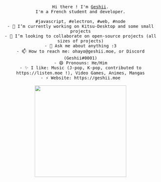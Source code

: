 <p align="center">
  <br>
  <br>
  <br>
  <samp>Hi there ! I'm <a href="https://github.com/geshii">Geshii</a>.<br> I'm a French student and developer.<br><br>#javascript, #electron, #web, #node</samp>
  <samp><br>- 🔭 I’m currently working on Kitsu-Desktop and some small projects
<br>- 👯 I’m looking to collaborate on open-source projects (all sizes of projects)
<br>- 💬 Ask me about anything :3
<br>- 📫 How to reach me: ohayo@geshii.moe, or Discord (Geshii#0001)
<br>- 😄 Pronouns: He/Him
<br>- ✨ I like: Music (J-pop, K-pop, contributed to https://listen.moe !), Video Games, Animes, Mangas
<br>- ⚡ Website: https://geshii.moe</samp>
  <br>
  <br>
  <img src="https://github.com/Geshii/geshii/blob/master/image.jpg" width="300" />
</p>


